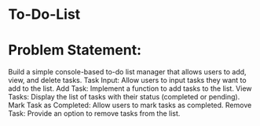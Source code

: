 # To-Do-List
# Problem Statement:
  Build a simple console-based to-do list manager that allows users to add, view, and delete tasks.
Task Input: Allow users to input tasks they want to add to the list.
Add Task: Implement a function to add tasks to the list.
View Tasks: Display the list of tasks with their status (completed or pending).
Mark Task as Completed: Allow users to mark tasks as completed.
Remove Task: Provide an option to remove tasks from the list.
